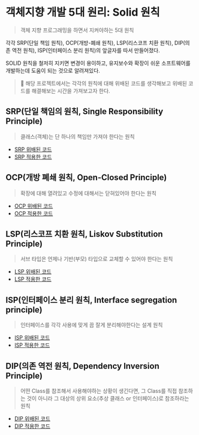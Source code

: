 # 객체지향 개발 5대 원리: Solid 원칙
> 객체 지향 프로그래밍을 하면서 지켜야하는 5대 원칙

각각 SRP(단일 책임 원칙), OCP(개방-폐쇄 원칙), LSP(리스코프 치환 원칙), DIP(의존 역전 원칙), ISP(인터페이스 분리 원칙)의 앞글자를 따서 만들어졌다. 

SOLID 원칙을 철저히 지키면 변경이 용이하고, 유지보수와 확장이 쉬운 소프트웨어를 개발하는데 도움이 되는 것으로 알려져있다.

> 🐣 해당 프로젝트에서는 각각의 원칙에 대해 위배된 코드를 생각해보고 위배된 코드를 해결해보는 시간을 가져보고자 한다.  

## SRP(단일 책임의 원칙, Single Responsibility Principle)
> 클래스(객체)는 단 하나의 책임만 가져야 한다는 원칙
- [SRP 위배된 코드](src/main/java/srp/before)
- [SRP 적용한 코드](src/main/java/srp/after)

## OCP(개방 폐쇄 원칙, Open-Closed Principle)
> 확장에 대해 열려있고 수정에 대해서는 닫혀있어야 한다는 원칙
- [OCP 위배된 코드](src/main/java/ocp/before)
- [OCP 적용한 코드](src/main/java/ocp/after)

## LSP(리스코프 치환 원칙, Liskov Substitution Principle)
> 서브 타입은 언제나 기반(부모) 타입으로 교체할 수 있어야 한다는 원칙
- [LSP 위배된 코드](src/main/java/isp/before)
- [LSP 적용한 코드](src/main/java/isp/after)

## ISP(인터페이스 분리 원칙, Interface segregation principle)
> 인터페이스를 각각 사용에 맞게 끔 잘게 분리해야한다는 설계 원칙
- [ISP 위배된 코드](src/main/java/dip/before)
- [ISP 적용한 코드](src/main/java/dip/after)

## DIP(의존 역전 원칙, Dependency Inversion Principle)
> 어떤 Class를 참조해서 사용해야하는 상황이 생긴다면, 그 Class를 직접 참조하는 것이 아니라 그 대상의 상위 요소(추상 클래스 or 인터페이스)로 참조하라는 원칙
- [DIP 위배된 코드](src/main/java/lsp/before)
- [DIP 적용한 코드](src/main/java/lsp/after)
